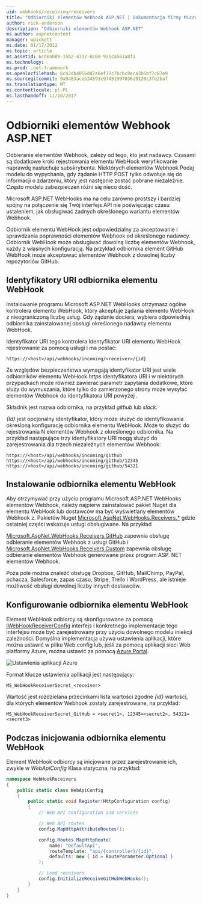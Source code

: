 ```yaml
---
uid: webhooks/receiving/receivers
title: "Odbiorniki elementów Webhook ASP.NET | Dokumentacja firmy Microsoft"
author: rick-anderson
description: "Odbiorniki elementów Webhook ASP.NET"
ms.author: aspnetcontent
manager: wpickett
ms.date: 01/17/2012
ms.topic: article
ms.assetid: 6cdea089-15b2-4732-8c68-921ca561a8f1
ms.technology: 
ms.prod: .net-framework
ms.openlocfilehash: 8c42db4056dd7a6ef77c7bcbc0eca3b5bf7c87e9
ms.sourcegitcommit: 9a9483aceb34591c97451997036a9120c3fe2baf
ms.translationtype: MT
ms.contentlocale: pl-PL
ms.lasthandoff: 11/10/2017
---
```

# <a name="aspnet-webhooks-receivers"></a>Odbiorniki elementów Webhook ASP.NET

Odbieranie elementów Webhook, zależy od tego, kto jest nadawcy. Czasami są dodatkowe kroki rejestrowania elementu WebHook weryfikowanie naprawdę nasłuchuje subskrybenta. Niektórych elementów Webhook Podaj modelu do wypychania, gdy żądanie HTTP POST tylko odwołuje się do informacji o zdarzeniu, który jest następnie zostać pobrane niezależnie. Często modelu zabezpieczeń różni się nieco dość.

Microsoft ASP.NET WebHooks ma na celu zarówno prostszy i bardziej spójny na połączenie się Twój interfejs API nie poświęcając czasu ustaleniem, jak obsługiwać żadnych określonego wariantu elementów Webhook.

Odbiornik elementu WebHook jest odpowiedzialny za akceptowanie i sprawdzania poprawności elementów Webhook od określonego nadawcy. Odbiornik WebHook może obsługiwać dowolną liczbę elementów Webhook, każdy z własnych konfiguracją. Na przykład odbiornika element GitHub WebHook może akceptować elementów Webhook z dowolnej liczby repozytoriów GitHub.

## <a name="webhook-receiver-uris"></a>Identyfikatory URI odbiornika elementu WebHook

Instalowanie programu Microsoft ASP.NET WebHooks otrzymasz ogólne kontrolera elementu WebHook, który akceptuje żądania elementu WebHook z nieograniczoną liczbę usług. Gdy żądanie dociera, wybiera odpowiednią odbiornika zainstalowanej obsługi określonego nadawcy elementu WebHook.

Identyfikator URI tego kontrolera Identyfikator URI elementu WebHook rejestrowanie za pomocą usługi i ma postać:

```
https://<host>/api/webhooks/incoming/<receiver>/{id}
```

Ze względów bezpieczeństwa wymagają identyfikator URI jest wiele odbiorników elementu WebHook *https* identyfikatora URI i w niektórych przypadkach może również zawierać parametr zapytania dodatkowe, które służy do wymuszania, które tylko do zamierzonego strony może wysyłać elementów Webhook do identyfikatora URI powyżej .

 *<receiver>*  Składnik jest nazwa odbiornika, na przykład *github* lub *slack*.

*{Id}* jest opcjonalny identyfikator, który może służyć do identyfikowania określoną konfigurację odbiornika elementu WebHook. Może to służyć do rejestrowania N elementów Webhook z określonego odbiornika. Na przykład następujące trzy identyfikatory URI mogą służyć do zarejestrowania dla trzech niezależnych elementów Webhook:

```
https://<host>/api/webhooks/incoming/github
https://<host>/api/webhooks/incoming/github/12345
https://<host>/api/webhooks/incoming/github/54321
```

## <a name="installing-a-webhook-receiver"></a>Instalowanie odbiornika elementu WebHook

Aby otrzymywać przy użyciu programu Microsoft ASP.NET WebHooks elementów Webhook, należy najpierw zainstalować pakiet Nuget dla elementu WebHook lub dostawców ma być wyświetlany elementów Webhook z. Pakietów Nuget [Microsoft.AspNet.WebHooks.Receivers.*](https://www.nuget.org/packages?q=Microsoft.AspNet.WebHooks.Receivers) gdzie ostatniej części wskazuje usługi obsługiwane. Na przykład

[Microsoft.AspNet.WebHooks.Receivers.GitHub](https://www.nuget.org/packages?q=Microsoft.AspNet.WebHooks.Receivers.GitHub) zapewnia obsługę odbieranie elementów Webhook z usługi GitHub i [Microsoft.AspNet.WebHooks.Receivers.Custom](https://www.nuget.org/packages?q=Microsoft.AspNet.WebHooks.Receivers.Custom) zapewnia obsługę odbieranie elementów Webhook generowane przez program ASP. NET elementów Webhook.

Poza pole można znaleźć obsługę Dropbox, GitHub, MailChimp, PayPal, pchacza, Salesforce, zapas czasu, Stripe, Trello i WordPress, ale istnieje możliwość obsługi dowolnej liczby innych dostawców.

## <a name="configuring-a-webhook-receiver"></a>Konfigurowanie odbiornika elementu WebHook

Element WebHook odbiorcy są skonfigurowane za pomocą [IWebHookReceiverConfig](https://github.com/aspnet/WebHooks/blob/master/src/Microsoft.AspNet.WebHooks.Receivers/WebHooks/IWebHookReceiverConfig.cs) interfejs i konkretnego implementacje tego interfejsu może być zarejestrowany przy użyciu dowolnego modelu iniekcji zależności. Domyślna implementacja używa ustawienia aplikacji, które można ustawić w pliku Web.config lub, jeśli za pomocą aplikacji sieci Web platformy Azure, można ustawić za pomocą [Azure Portal](https://portal.azure.com/).

![Ustawienia aplikacji Azure](_static/AzureAppSettings.png)

Format klucze ustawienia aplikacji jest następujący:

```
MS_WebHookReceiverSecret_<receiver>
```

Wartość jest rozdzielana przecinkami lista wartości zgodne *{id}* wartości, dla których elementów Webhook zostały zarejestrowane, na przykład:

```
MS_WebHookReceiverSecret_GitHub = <secret1>, 12345=<secret2>, 54321=<secret3>
```

## <a name="initializing-a-webhook-receiver"></a>Podczas inicjowania odbiornika elementu WebHook

Element WebHook odbiorcy są inicjowane przez zarejestrowanie ich, zwykle w *WebApiConfig* Klasa statyczna, na przykład:

```csharp
namespace WebHookReceivers
{
    public static class WebApiConfig
    {
        public static void Register(HttpConfiguration config)
        {
            // Web API configuration and services

            // Web API routes
            config.MapHttpAttributeRoutes();

            config.Routes.MapHttpRoute(
                name: "DefaultApi",
                routeTemplate: "api/{controller}/{id}",
                defaults: new { id = RouteParameter.Optional }
            );

            // Load receivers
            config.InitializeReceiveGitHubWebHooks();
        }
    }
}
```
